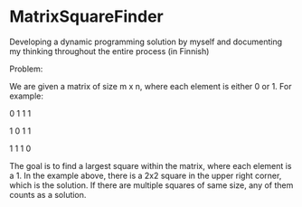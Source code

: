 # MatrixSquareFinder
Developing a dynamic programming solution by myself and documenting my thinking throughout the entire process (in Finnish)

Problem:

We are given a matrix of size m x n, where each element is either 0 or 1. For example:

0 1 1 1

1 0 1 1

1 1 1 0

The goal is to find a largest square within the matrix, where each element is a 1. In the example above, there is a 2x2 square in the upper right corner, which is the solution. If there are multiple squares of same size, any of them counts as a solution.
